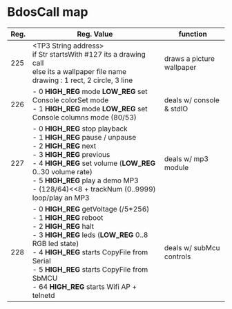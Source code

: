 # BdosCall map

| Reg. | Reg. Value                                                   | function                  |
| ---- | ------------------------------------------------------------ | ------------------------- |
| 225  | \<TP3 String address><br />if Str startsWith #127 its a drawing call<br />else its a wallpaper file name<br />drawing : 1 rect, 2 circle, 3 line | draws a picture wallpaper |
| 226  | - 0 **HIGH_REG** mode **LOW_REG** set Console colorSet mode<br />- 1 **HIGH_REG** mode **LOW_REG** set Console columns mode (80/53) | deals w/ console & stdIO  |
| 227  | - 0 **HIGH_REG** stop playback<br /> - 1 **HIGH_REG** pause / unpause<br /> - 2 **HIGH_REG**  next<br /> - 3 **HIGH_REG** previous<br /> - 4 **HIGH_REG** set volume (**LOW_REG** 0..30 volume rate)<br /> - 5 **HIGH_REG** play a demo MP3<br /> - (128/64)<<8 + trackNum (0..9999) loop/play an MP3 | deals w/ mp3 module       |
| 228  | - 0 **HIGH_REG** getVoltage (/5*256)<br /> - 1 **HIGH_REG** reboot<br /> - 2 **HIGH_REG** halt<br /> - 3 **HIGH_REG** leds (**LOW_REG** 0..8 RGB led state)<br />-  4 **HIGH_REG** starts CopyFile from Serial<br />-  5 **HIGH_REG** starts CopyFile from SbMCU<br />-  64 **HIGH_REG** starts Wifi AP + telnetd<br /> | deals w/ subMcu controls  |

